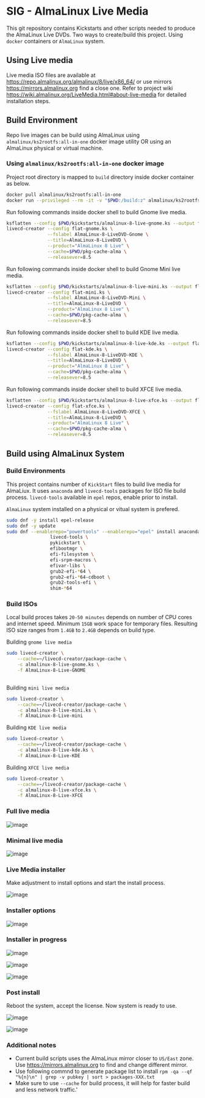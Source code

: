 # SIG - AlmaLinux Live Media

This git repository contains Kickstarts and other scripts needed to produce the AlmaLinux Live DVDs. Two ways to create/build this project. Using `docker` containers or `AlmaLinux` system.

## Using Live media

Live media ISO files are available at https://repo.almalinux.org/almalinux/8/live/x86_64/ or use mirrors https://mirrors.almalinux.org find a close one. Refer to project wiki https://wiki.almalinux.org/LiveMedia.html#about-live-media for detailed installation steps.

## Build Environment

Repo live images can be build using AlmaLinux using `almalinux/ks2rootfs:all-in-one` docker image utility OR using an AlmaLinux physical or virtual machine.

### Using `almalinux/ks2rootfs:all-in-one` docker image

Project root directory is mapped to `build` directory inside docker container as below.

```sh
docker pull almalinux/ks2rootfs:all-in-one
docker run --privileged --rm -it -v "$PWD:/build:z" almalinux/ks2rootfs:all-in-one /bin/bash
```

Run following commands inside docker shell to build Gnome live media.

```sh
ksflatten --config $PWD/kickstarts/almalinux-8-live-gnome.ks --output flat-gnome.ks
livecd-creator --config flat-gnome.ks \
               --fslabel AlmaLinux-8-LiveDVD-Gnome \
               --title=AlmaLinux-8-LiveDVD \
               --product="AlmaLinux 8 Live" \
               --cache=$PWD/pkg-cache-alma \
               --releasever=8.5
```

Run following commands inside docker shell to build Gnome Mini live media.

```sh
ksflatten --config $PWD/kickstarts/almalinux-8-live-mini.ks --output flat-mini.ks
livecd-creator --config flat-mini.ks \
               --fslabel AlmaLinux-8-LiveDVD-Mini \
               --title=AlmaLinux-8-LiveDVD \
               --product="AlmaLinux 8 Live" \
               --cache=$PWD/pkg-cache-alma \
               --releasever=8.5
```

Run following commands inside docker shell to build KDE live media.

```sh
ksflatten --config $PWD/kickstarts/almalinux-8-live-kde.ks --output flat-kde.ks
livecd-creator --config flat-kde.ks \
               --fslabel AlmaLinux-8-LiveDVD-KDE \
               --title=AlmaLinux-8-LiveDVD \
               --product="AlmaLinux 8 Live" \
               --cache=$PWD/pkg-cache-alma \
               --releasever=8.5
```

Run following commands inside docker shell to build XFCE live media.

```sh
ksflatten --config $PWD/kickstarts/almalinux-8-live-xfce.ks --output flat-xfce.ks
livecd-creator --config flat-xfce.ks \
               --fslabel AlmaLinux-8-LiveDVD-XFCE \
               --title=AlmaLinux-8-LiveDVD \
               --product="AlmaLinux 8 Live" \
               --cache=$PWD/pkg-cache-alma \
               --releasever=8.5
```

## Build using AlmaLinux System

### Build Environments

This project contains number of `KickStart` files to build live media for AlmaLiux. It uses `anaconda` and `livecd-tools` packages for ISO file build process. `livecd-tools` available in `epel` repos, enable prior to install.

`AlmaLinux` system installed on a physical or vitual system is prefered.

```sh
sudo dnf -y install epel-release
sudo dnf -y update
sudo dnf --enablerepo="powertools" --enablerepo="epel" install anaconda\
                livecd-tools \
                pykickstart \
                efibootmgr \
                efi-filesystem \
                efi-srpm-macros \
                efivar-libs \
                grub2-efi-*64 \
                grub2-efi-*64-cdboot \
                grub2-tools-efi \
                shim-*64
```

### Build ISOs

Local build proces takes `20-50 minutes` depends on number of CPU cores and internet speed. Minimum `15GB` work space for temporary files. Resulting ISO size ranges from `1.4GB` to `2.4GB` depends on build type.

Building `gnome live media`

```sh
sudo livecd-creator \
    --cache=~/livecd-creator/package-cache \
    -c almalinux-8-live-gnome.ks \
    -f AlmaLinux-8-Live-GNOME
 
```

Building `mini live media`

```sh
sudo livecd-creator \
    --cache=~/livecd-creator/package-cache \
    -c almalinux-8-live-mini.ks \
    -f AlmaLinux-8-Live-mini
```

Building `KDE live media`

```sh
sudo livecd-creator \
    --cache=~/livecd-creator/package-cache \
    -c almalinux-8-live-kde.ks \
    -f AlmaLinux-8-Live-KDE
```

Building `XFCE live media`

```sh
sudo livecd-creator \
    --cache=~/livecd-creator/package-cache \
    -c almalinux-8-live-xfce.ks \
    -f AlmaLinux-8-Live-XFCE
```

### Full live media

![image](https://user-images.githubusercontent.com/1273137/126790113-42c76349-cb33-4e21-a55a-fe59ff49459f.png)

### Minimal live media

![image](https://user-images.githubusercontent.com/1273137/126832606-52fc45c6-7bf2-4df0-b9c5-408e0b38af95.png)

### Live Media installer

Make adjustment to install options and start the install process.

![image](https://user-images.githubusercontent.com/1273137/126913694-e0f4ad15-e405-4764-a24c-8c63f5d5799c.png)

### Installer options

![image](https://user-images.githubusercontent.com/1273137/127050590-d52c0da5-320d-4489-8fcf-0059bc52d05d.png)

### Installer in progress

![image](https://user-images.githubusercontent.com/1273137/127050781-b9fb8284-bb7e-42f5-aa24-d7dfd7490965.png)

![image](https://user-images.githubusercontent.com/1273137/127051887-20990fe4-27e1-4133-b1f9-fa61bdce4e69.png)

![image](https://user-images.githubusercontent.com/1273137/127052376-2a8f88c9-a77e-4236-a721-6d502e35e0a7.png)

### Post install

Reboot the system, accept the license. Now system is ready to use.

![image](https://user-images.githubusercontent.com/1273137/127054222-2a94b1b5-b7ed-408c-9567-37dd105ddc91.png)

![image](https://user-images.githubusercontent.com/1273137/127054274-45668685-48c2-4dcb-800a-ccd7f8d4b2bd.png)

### Additional notes

* Current build scripts uses the AlmaLinux mirror closer to `US/East` zone. Use https://mirrors.almalinux.org to find and change different mirror.
* Use following commnd to generate package list to install `rpm -qa --qf "%{n}\n" | grep -v pubkey | sort > packages-XXX.txt`
* Make sure to use `--cache` for build process, it will help for faster build and less network traffic.'
